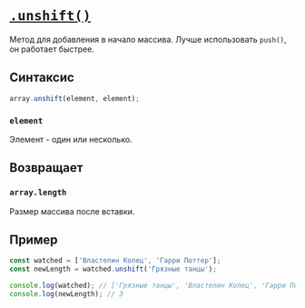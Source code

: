 # [`.unshift()`](../index.md)

Метод для добавления в начало массива. Лучше использовать `push()`, он работает быстрее.

## Синтаксис

```js
array.unshift(element, element);
```

### `element`

Элемент - один или несколько.

## Возвращает

### `array.length`

Размер массива после вставки.

## Пример

```js
const watched = ['Властелин Колец', 'Гарри Поттер'];
const newLength = watched.unshift('Грязные танцы');

console.log(watched); // ['Грязные танцы', 'Властелин Колец', 'Гарри Поттер'];
console.log(newLength); // 3
```
